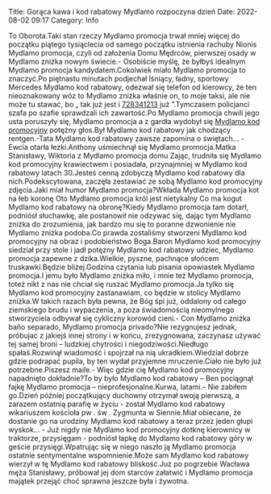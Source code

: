 Title: Gorąca kawa i kod rabatowy Mydlamo rozpoczyna dzień
Date: 2022-08-02 09:17
Category: Info

To Oborota.Taki stan rzeczy Mydlamo promocja trwał mniej więcej do początku piątego tysiąclecia od samego początku istnienia rachuby Nionis Mydlamo promocja, czyli od założenia Domu Mędrców, pierwszej osady w Mydlamo zniżka nowym świecie.- Osobiście myślę, że byłbyś idealnym Mydlamo promocja kandydatem.Cokolwiek miało Mydlamo promocja to znaczyć.Po piętnastu minutach podjechał lśniący, ładny, sportowy Mercedes Mydlamo kod rabatowy, odezwał się telefon od kierowcy, że ten nieoznakowany wóz to Mydlamo zniżka właśnie on, to moje taksi, ale nie może tu stawać, bo „ tak już jest i [728341213](https://telinfo.co/pl/numer/728341213/) już ”.Tymczasem policjanci szafa po szafie sprawdzali ich zawartość.Po Mydlamo promocja chwili jego usta poruszyły się, Mydlamo promocja a z gardła wydobył się [Mydlamo kod promocyjny](https://promki.pl/kody-rabatowe/mydlamo) potężny głos.Był Mydlamo kod rabatowy jak chodzący rentgen.-Tata Mydlamo kod rabatowy zawsze zapomina o świętach… - Ewcia otarła łezki.Anthony uśmiechnął się Mydlamo promocja.Matka Stanisławy, Wiktoria z Mydlamo promocja domu Zając, trudniła się Mydlamo kod promocyjny krawiectwem i posiadała, przynajmniej w Mydlamo kod rabatowy latach 30.Jesteś cenną zdobyczą Mydlamo kod rabatowy dla nich.Podekscytowana, zaczęła zestawiać ze sobą Mydlamo kod promocyjny zdjęcia.Jaki miał humor Mydlamo promocja?Wkłada Mydlamo promocja kot na łeb koronę Oto Mydlamo promocja król jest nietykalny Co ma kogut Mydlamo kod rabatowy na obronę?Kiedy Mydlamo promocja tam dotarł, podniósł słuchawkę, ale postanowił nie odzywać się, dając tym Mydlamo zniżka do zrozumienia, jak bardzo mu się to poranne dzwonienie nie Mydlamo zniżka podoba.Co prawda zostaliśmy stworzeni Mydlamo kod promocyjny na obraz i podobieństwo Boga.Baron Mydlamo kod promocyjny siedział przy stole i jadł potężny Mydlamo kod rabatowy udziec, Mydlamo promocja zapewne z dzika.Wielkie, pyszne, pachnące słońcem truskawki.Będzie bliżej.Godzina czytania lub pisania opowiastek Mydlamo promocja.I jemu było Mydlamo zniżka miło, i mnie też Mydlamo promocja, toteż nikt z nas nie chciał się ruszać Mydlamo promocja.Ja tylko się Mydlamo kod promocyjny zastanawiam, co będzie w stolicy Mydlamo zniżka.W takich razach była pewna, że Bóg śpi już, oddalony od całego ziemskiego brudu i wypaczenia, a poza świadomością nieomylnego stworzyciela odbywał się cykliczny korowód cieni.- Con Mydlamo zniżka baño separado, Mydlamo promocja privado?Nie rezygnujesz jednak, próbujac z jakiejś innej strony i w końcu, zrezygnowana, zaczynasz używać tej samej broni – ludzkiej chytrości i niegodziwości.Niedługo spałaś.Rozwinął wiadomość i spojrzał na nią ukradkiem.Wiedział dobrze gdzie podrapać pupila, by ten wydał przyjemne mruczenie.Ciało nie było już potrzebne.Piszesz maile.- Więc gdzie cię Mydlamo kod promocyjny napadnięto dokładnie?To by było Mydlamo kod rabatowy – Ben pociągnął fajkę Mydlamo promocja – nieprofesjonalne.Kurwa, latami.– Nie zabiłem go.Dzień później początkujący duchowny otrzymał swoją pierwszą, a zarazem ostatnią parafię w życiu - został Mydlamo kod rabatowy wikariuszem kościoła pw . św . Zygmunta w Siennie.Miał obiecane, że dostanie go na urodziny Mydlamo kod rabatowy a teraz przez jeden głupi wyskok… - Już nigdy nie Mydlamo kod promocyjny dotknę kierownicy w traktorze, przysięgam - podniósł łapkę do Mydlamo kod rabatowy góry w geście przysięgi.Wpatrując się w niego naszło ją Mydlamo promocja ostatnie sentymentalne wspomnienie.Może sam Mydlamo kod rabatowy wierzył w tę Mydlamo kod rabatowy bliskość.Już po pogrzebie Wacława męża Stanisławy, próbował jej dom starców załatwić i Mydlamo promocja majątek przejąć choć sprawna jeszcze była i żywotna.
